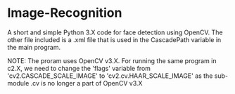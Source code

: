 # Image-Recognition
A short and simple Python 3.X code for face detection using OpenCV. The other file included is a .xml file that is used in the CascadePath 
variable in the main program.

NOTE: The proram uses OpenCV v3.X. For running the same program in c2.X, we need to change the 'flags' variable from 'cv2.CASCADE_SCALE_IMAGE'
to 'cv2.cv.HAAR_SCALE_IMAGE' as the sub-module .cv is no longer a part of OpenCV v3.X
